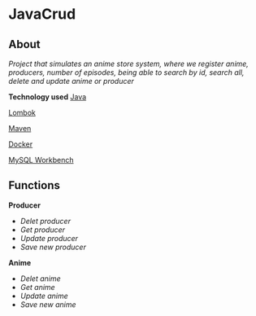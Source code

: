 # JavaCrud

## About
*Project that simulates an anime store system, where we register anime, producers, number of episodes, being able to search by id, search all, delete and update anime or producer* <br>
 
**Technology used**
[Java](https://www.oracle.com/br/java/technologies/downloads/)

[Lombok](https://projectlombok.org/download)

[Maven](https://maven.apache.org/download.cgi)

[Docker](https://docs.docker.com/desktop/install/windows-install/)

[MySQL Workbench](https://www.mysql.com/products/workbench/)

## Functions

**Producer**

* *Delet producer* 
* *Get producer*
* *Update producer*
* *Save new producer*


**Anime**
* *Delet anime*
* *Get anime*
* *Update anime*
* *Save new anime*
